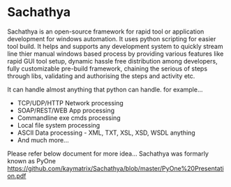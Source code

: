 # Sachathya

Sachathya is an open-source framework for rapid tool or application development for windows automation.
It uses python scripting for easier tool build. It helps and supports any development system to quickly stream line thier manual windows based process by providing various features like rapid GUI tool setup, dynamic hassle free distribution among developers, fully customizable pre-build framework, chaining the serious of steps through libs, validating and authorising the steps and activity etc.

It can handle almost anything that python can handle. for example...
* TCP/UDP/HTTP Network processing
* SOAP/REST/WEB App processing 
* Commandline exe cmds processing
* Local file system processing
* ASCII Data processing - XML, TXT, XSL, XSD, WSDL anything
* And much more...

Please refer below document for more idea... 
Sachathya was formarly known as PyOne
https://github.com/kaymatrix/Sachathya/blob/master/PyOne%20Presentation.pdf
